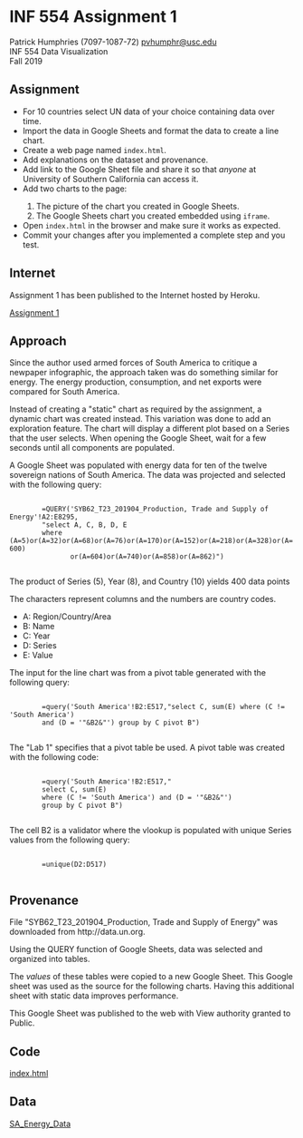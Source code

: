 
# INF 554 Assignment 1
Patrick Humphries (7097-1087-72) pvhumphr@usc.edu <br />
INF 554 Data Visualization <br />
Fall 2019

## Assignment
<ul>
    <li>For 10 countries select UN data of your choice containing data over time.</li>
    <li>Import the data in Google Sheets and format the data to create a line chart.</li>
    <li>Create a web page named <code>index.html</code>.</li>
    <li>Add explanations on the dataset and provenance.</li>
    <li>Add link to the Google Sheet file and share it so that <i>anyone</i> at University of Southern California can access it.</li>
    <li>Add two charts to the page:</li>
    <ol>
        <li>The picture of the chart you created in Google Sheets.</li>
        <li>The Google Sheets chart you created embedded using <code>iframe</code>.
    </ol>
    <li>Open <code>index.html</code> in the browser and make sure it works as expected.</li>
    <li>Commit your changes after you implemented a complete step and you test.</li>
</ul>

## Internet
<p>
    Assignment 1 has been published to the Internet hosted by Heroku.  
</p>
<p>
    <a href="https://humphries-inf554.herokuapp.com/Assignment%2001/index.html" target="_blank">
        Assignment 1
    </a>
</p>

## Approach
<p>
    Since the author used armed forces of South America to critique a newpaper infographic, 
    the approach taken was do something similar for energy.
    The energy production, consumption, and net exports were compared for South America.
</p>
<p>
    Instead of creating a "static" chart as required by the assignment, 
    a dynamic chart was created instead.
    This variation was done to add an exploration feature.
    The chart will display a different plot based on a Series that the user selects.
    When opening the Google Sheet, wait for a few seconds until all components are populated.
</p>
<p>
    A Google Sheet was populated with energy data for ten of the twelve sovereign nations 
    of South America.
    The data was projected and selected with the following query:
</p>
<p>
    <code>
        =QUERY('SYB62_T23_201904_Production, Trade and Supply of Energy'!A2:E8295, 
        "select A, C, B, D, E 
        where (A=5)or(A=32)or(A=68)or(A=76)or(A=170)or(A=152)or(A=218)or(A=328)or(A=600)
               or(A=604)or(A=740)or(A=858)or(A=862)")
    </code>
</p>
<p>
    The product of Series (5), Year (8), and Country (10) yields 400 data points
</p>
<p>
    The characters represent columns and the numbers are country codes.
    <ul>
        <li>A: Region/Country/Area</li>
        <li>B: Name</li>
        <li>C: Year</li>
        <li>D: Series</li>
        <li>E: Value</li>
    </ul>
</p>
<p>
    The input for the line chart was from a pivot table generated with the following query:
</p>
<p>
    <code>
        =query('South America'!B2:E517,"select C, sum(E) where (C != 'South America') 
        and (D = '"&B2&"') group by C pivot B")
    </code>
</p>
<p>
    The "Lab 1" specifies that a pivot table be used.
    A pivot table was created with the following code:
</p>
<p>
    <code>
        =query('South America'!B2:E517,"
        select C, sum(E) 
        where (C != 'South America') and (D = '"&B2&"') 
        group by C pivot B")
    </code>
</p>
<p>
    The cell B2 is a validator where the vlookup is populated with unique Series values from 
    the following query:
</p>
<p>
    <code>
        =unique(D2:D517)
    </code>
</p>

## Provenance
<p>
    File "SYB62_T23_201904_Production, Trade and Supply of Energy" was downloaded from
    http://data.un.org.
</p>
<p>
    Using the QUERY function of Google Sheets, data was selected and organized into tables.
</p>
<p>
    The <i>values</i> of these tables were copied to a new Google Sheet.
    This Google sheet was used as the source for the following charts.
    Having this additional sheet with static data improves performance.
</p>
<p>
    This Google Sheet was published to the web with View authority granted to Public.
</p>

## Code
<p>
    <a target="_blank" href="https://github.com/INF554/a1-phumphri/blob/master/index.html">
        index.html
    </a>
</p>

## Data
<p>
    <a target="_blank" 
        href="https://docs.google.com/spreadsheets/d/1CeiVB_u3H8lGjD9KlxkKzsdhivRMPKF0D8XT2qAzt0Y/edit#gid=703773082">
        SA_Energy_Data
    </a>
</p> 

```python

```
